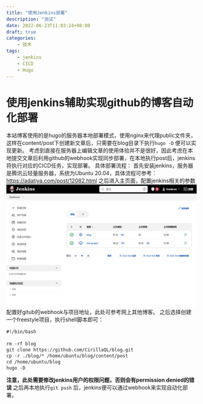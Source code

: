 ```yaml
---
title: "使用Jenkins部署"
description: "测试"
date: 2022-06-23T11:03:24+08:00
draft: true
categories:
    - 技术
tags:
    - jenkins
    - CICD
    - Hugo
---
```

# 使用jenkins辅助实现github的博客自动化部署 
本站博客使用的是hugo的服务器本地部署模式，使用nginx来代理public文件夹，这样在content/post下创建新文章后，只需要在blog目录下执行``hugo -D`` 便可以实现更新。
考虑到直接在服务器上编辑文章的使用体验并不是很好，因此考虑在本地提交文章后利用github的webhook实现同步部署，在本地执行post后，jenkins将执行对应的CICD任务，实现部署。
具体部署流程：
首先安装jenkins，服务器是腾讯云轻量服务器，系统为Ubuntu 20.04，具体流程可参考：
https://adatiya.com/post/12082.html
之后进入主页面，配置jenkins相关的参数
![图片1](1655954047272.png)
配置好gitub的webhook与项目地址，此处可参考网上其他博客。
之后选择创建一个freestyle项目，执行shell脚本即可：
```
#!/bin/bash

rm -rf blog
git clone https://github.com/CirillaQL/blog.git
cp -r ./blog/* /home/ubuntu/blog/content/post
cd /home/ubuntu/blog
hugo -D
```
**注意，此处需要修改jenkins用户的权限问题，否则会有permission denied的错误**
之后再本地执行``git push`` 后，jenkins便可以通过webhook来实现自动化部署。